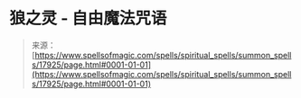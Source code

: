 <!--yml

category: 未分类

date: 2024-06-12 18:59:15

-->

# 狼之灵 - 自由魔法咒语

> 来源：[https://www.spellsofmagic.com/spells/spiritual_spells/summon_spells/17925/page.html#0001-01-01](https://www.spellsofmagic.com/spells/spiritual_spells/summon_spells/17925/page.html#0001-01-01)
